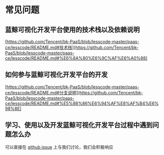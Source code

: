 # 常见问题

## 蓝鲸可视化开发平台使用的技术栈以及依赖说明

[https://github.com/Tencent/bk-PaaS/blob/lesscode-master/paas-ce/lesscode/README.md#技术栈](https://github.com/Tencent/bk-PaaS/blob/lesscode-master/paas-ce/lesscode/README.md#%E6%8A%80%E6%9C%AF%E6%A0%88)

## 如何参与蓝鲸可视化开发平台的开发

[https://github.com/Tencent/bk-PaaS/blob/lesscode-master/paas-ce/lesscode/README.md#分支说明](https://github.com/Tencent/bk-PaaS/blob/lesscode-master/paas-ce/lesscode/README.md#%E5%88%86%E6%94%AF%E8%AF%B4%E6%98%8E)

## 学习、使用以及开发蓝鲸可视化开发平台过程中遇到问题怎么办

可以直接在 [github issue](https://github.com/Tencent/bk-PaaS/issues/new) 上与我们讨论，我们会积极响应
